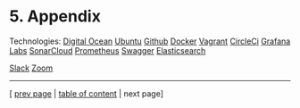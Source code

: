 # 5. Appendix

Technologies:
[Digital Ocean](https://www.digitalocean.com/)
[Ubuntu](https://ubuntu.com/)
[Github](https://www.github.com/)
[Docker](https://www.docker.com/)
[Vagrant](https://www.vagrantup.com/)
[CircleCi](https://www.circleci.com/)
[Grafana Labs](https://grafana.com/)
[SonarCloud](https://www.sonarcloud.io/)
[Prometheus](https://prometheus.io/)
[Swagger](https://swagger.io/)
[Elasticsearch](https://www.elastic.co/)

[Slack](https://slack.com/)
[Zoom](https://zoom.us/)

---
[ [prev page](../chapters/402_conclusion.md) | [table of content](../table_of_content.md) | next page]